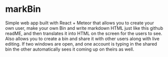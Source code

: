 # markBin

Simple web app built with React + Meteor that allows you to create your own user, make your own Bin and write markdown HTML just
like this github readME, and then translates it into HTML on the screen for the users to see. Also allows you to create a bin and share it with other users along with live editing. If two windows are open, and one account is typing in the shared bin the other automatically sees it coming up on theirs as well.
